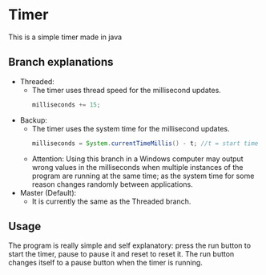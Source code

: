# Timer

This is a simple timer made in java

## Branch explanations

- Threaded:
   - The timer uses thread speed for the millisecond updates.
      ```java
      milliseconds += 15;
      ```
- Backup:
  - The timer uses the system time for the millisecond updates.
     ```java
     milliseconds = System.currentTimeMillis() - t; //t = start time
     ```
  - Attention: Using this branch in a Windows computer may output wrong values in the milliseconds when multiple instances of the program are running at the same time; as the system time for some reason changes randomly between applications.
- Master (Default):
  - It is currently the same as the Threaded branch.

## Usage

The program is really simple and self explanatory: press the run button to start the timer, pause to pause it and reset to reset it.
The run button changes itself to a pause button when the timer is running.

